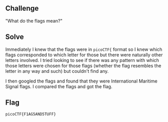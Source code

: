 ## Challenge

"What do the flags mean?"

## Solve

Immediately I knew that the flags were in `picoCTF{` format so I knew which flags corresponded to which letter for those but there were naturally other letters involved. I tried looking to see if there was any pattern with which those letters were chosen for those flags (whether the flag resembles the letter in any way and such) but couldn't find any.

I then googled the flags and found that they were International Maritime Signal flags. I compared the flags and got the flag.

## Flag

`picoCTF{F1AG5AND5TUFF}`